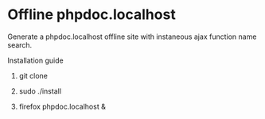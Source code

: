 Offline phpdoc.localhost
=====================================

Generate a phpdoc.localhost offline site with instaneous ajax function name search.

Installation guide

1) git clone 

1) sudo ./install

2) firefox phpdoc.localhost &
